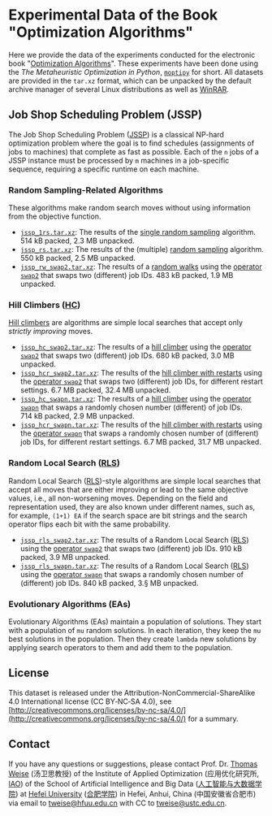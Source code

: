 # Experimental Data of the Book "Optimization Algorithms" 

Here we provide the data of the experiments conducted for the electronic book "[Optimization Algorithms](https://thomasweise.github.io/oa)".
These experiments have been done using the *The Metaheuristic Optimization in Python*, [`moptipy`](https://thomasweise.github.io/moptipy/) for short.
All datasets are provided in the `tar.xz` format, which can be unpacked by the default archive manager of several Linux distributions as well as [WinRAR](https://www.rarlab.com/download.htm).


## Job Shop Scheduling Problem (JSSP)

The Job Shop Scheduling Problem ([JSSP](https://thomasweise.github.io/moptipy/moptipy.examples.jssp.html#module-moptipy.examples.jssp)) is a classical NP-hard optimization problem where the goal is to find schedules (assignments of jobs to machines) that complete as fast as possible.
Each of the `n` jobs of a JSSP instance must be processed by `m` machines in a job-specific sequence, requiring a specific runtime on each machine.

### Random Sampling-Related Algorithms

These algorithms make random search moves without using information from the objective function.

- [`jssp_1rs.tar.xz`](jssp/jssp_1rs.tar.xz): The results of the [single random sampling](https://thomasweise.github.io/moptipy/moptipy.algorithms.html#module-moptipy.algorithms.single_random_sample) algorithm.
  514&nbsp;kB packed, 2.3&nbsp;MB unpacked.
- [`jssp_rs.tar.xz`](jssp/jssp_rs.tar.xz): The results of the (multiple) [random sampling](https://thomasweise.github.io/moptipy/moptipy.algorithms.html#module-moptipy.algorithms.random_sampling) algorithm.
  550&nbsp;kB packed, 2.5&nbsp;MB unpacked.
- [`jssp_rw_swap2.tar.xz`](jssp/jssp_rw_swap2.tar.xz): The results of a [random walks](https://thomasweise.github.io/moptipy/moptipy.algorithms.html#module-moptipy.algorithms.random_walk) using the [operator `swap2`](https://thomasweise.github.io/moptipy/moptipy.operators.permutations.html#module-moptipy.operators.permutations.op1_swap2) that swaps two (different) job IDs.
  483&nbsp;kB packed, 1.9&nbsp;MB unpacked.


### Hill Climbers ([HC](https://thomasweise.github.io/moptipy/moptipy.algorithms.so.html#module-moptipy.algorithms.so.hill_climber))

[Hill climbers](https://thomasweise.github.io/moptipy/moptipy.algorithms.so.html#module-moptipy.algorithms.so.hill_climber) are algorithms are simple local searches that accept only *strictly improving* moves.

- [`jssp_hc_swap2.tar.xz`](jssp/jssp_hc_swap2.tar.xz): The results of a [hill climber](https://thomasweise.github.io/moptipy/moptipy.algorithms.so.html#module-moptipy.algorithms.so.hill_climber) using the [operator `swap2`](https://thomasweise.github.io/moptipy/moptipy.operators.permutations.html#module-moptipy.operators.permutations.op1_swap2) that swaps two (different) job IDs.
  680&nbsp;kB packed, 3.0&nbsp;MB unpacked.
- [`jssp_hcr_swap2.tar.xz`](jssp/jssp_hcr_swap2.tar.xz): The results of the [hill climber with restarts](https://thomasweise.github.io/moptipy/moptipy.algorithms.so.html#module-moptipy.algorithms.so.hill_climber_with_restarts) using the [operator `swap2`](https://thomasweise.github.io/moptipy/moptipy.operators.permutations.html#module-moptipy.operators.permutations.op1_swap2) that swaps two (different) job IDs, for different restart settings.
  6.7&nbsp;MB packed, 32.4&nbsp;MB unpacked.
- [`jssp_hc_swapn.tar.xz`](jssp/jssp_hc_swapn.tar.xz): The results of a [hill climber](https://thomasweise.github.io/moptipy/moptipy.algorithms.so.html#module-moptipy.algorithms.so.hill_climber) using the [operator `swapn`](https://thomasweise.github.io/moptipy/moptipy.operators.permutations.html#module-moptipy.operators.permutations.op1_swapn) that swaps a randomly chosen number (different) of job IDs.
  714&nbsp;kB packed, 2.9&nbsp;MB unpacked.
- [`jssp_hcr_swapn.tar.xz`](jssp/jssp_hcr_swapn.tar.xz): The results of the [hill climber with restarts](https://thomasweise.github.io/moptipy/moptipy.algorithms.so.html#module-moptipy.algorithms.so.hill_climber_with_restarts) using the [operator `swapn`](https://thomasweise.github.io/moptipy/moptipy.operators.permutations.html#module-moptipy.operators.permutations.op1_swapn) that swaps a randomly chosen number of (different) job IDs, for different restart settings.
  6.7&nbsp;MB packed, 31.7&nbsp;MB unpacked.
  
  
### Random Local Search ([RLS](https://thomasweise.github.io/moptipy/moptipy.algorithms.so.html#module-moptipy.algorithms.so.rls))

Random Local Search ([RLS](https://thomasweise.github.io/moptipy/moptipy.algorithms.so.html#module-moptipy.algorithms.so.rls))-style algorithms are simple local searches that accept all moves that are either improving or lead to the same objective values, i.e., all non-worsening moves.
Depending on the field and representation used, they are also known under different names, such as, for example, `(1+1) EA` if the search space are bit strings and the search operator flips each bit with the same probability.

- [`jssp_rls_swap2.tar.xz`](jssp/jssp_rls_swap2.tar.xz): The results of a Random Local Search ([RLS](https://thomasweise.github.io/moptipy/moptipy.algorithms.so.html#module-moptipy.algorithms.so.rls)) using the [operator `swap2`](https://thomasweise.github.io/moptipy/moptipy.operators.permutations.html#module-moptipy.operators.permutations.op1_swap2) that swaps two (different) job IDs.
  910&nbsp;kB packed, 3.9&nbsp;MB unpacked.
- [`jssp_rls_swapn.tar.xz`](jssp/jssp_rls_swapn.tar.xz): The results of a Random Local Search ([RLS](https://thomasweise.github.io/moptipy/moptipy.algorithms.so.html#module-moptipy.algorithms.so.rls)) using the [operator `swapn`](https://thomasweise.github.io/moptipy/moptipy.operators.permutations.html#module-moptipy.operators.permutations.op1_swapn) that swaps a randomly chosen number of (different) job IDs.
  840&nbsp;kB packed, 3.§&nbsp;MB unpacked.


### Evolutionary Algorithms (EAs)

Evolutionary Algorithms (EAs) maintain a population of solutions.
They start with a population of `mu` random solutions.
In each iteration, they keep the `mu` best solutions in the population.
Then they create `lambda` new solutions by applying search operators to them and add them to the population.


## License

This dataset is released under the Attribution-NonCommercial-ShareAlike 4.0 International license (CC&nbsp;BY&#8209;NC&#8209;SA&nbsp;4.0), see [http://creativecommons.org/licenses/by-nc-sa/4.0/](http://creativecommons.org/licenses/by-nc-sa/4.0/) for a summary.

## Contact

If you have any questions or suggestions, please contact
Prof. Dr. [Thomas Weise](http://iao.hfuu.edu.cn/5) (汤卫思教授) of the 
Institute of Applied Optimization (应用优化研究所, [IAO](http://iao.hfuu.edu.cn)) of the
School of Artificial Intelligence and Big Data ([人工智能与大数据学院](http://www.hfuu.edu.cn/aibd/)) at
[Hefei University](http://www.hfuu.edu.cn/english/) ([合肥学院](http://www.hfuu.edu.cn/)) in
Hefei, Anhui, China (中国安徽省合肥市) via
email to [tweise@hfuu.edu.cn](mailto:tweise@hfuu.edu.cn) with CC to [tweise@ustc.edu.cn](mailto:tweise@ustc.edu.cn).
